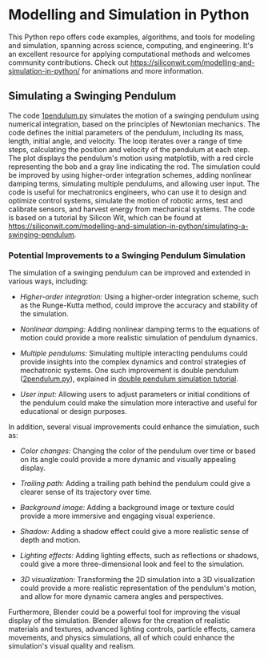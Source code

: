# Modelling and Simulation in Python

This Python repo offers code examples, algorithms, and tools for modeling and simulation, spanning across science, computing, and engineering. It's an excellent resource for applying computational methods and welcomes community contributions. Check out https://siliconwit.com/modelling-and-simulation-in-python/ for animations and more information.

## Simulating a Swinging Pendulum 

The code [1pendulum.py](https://github.com/SiliconWit/modelling-and-simulation-in-python/blob/549245c9e15114b6d5e3082dbb27cf13a1acc55a/1pendulum.py) simulates the motion of a swinging pendulum using numerical integration, based on the principles of Newtonian mechanics. The code defines the initial parameters of the pendulum, including its mass, length, initial angle, and velocity. The loop iterates over a range of time steps, calculating the position and velocity of the pendulum at each step. The plot displays the pendulum's motion using matplotlib, with a red circle representing the bob and a gray line indicating the rod. The simulation could be improved by using higher-order integration schemes, adding nonlinear damping terms, simulating multiple pendulums, and allowing user input. The code is useful for mechatronics engineers, who can use it to design and optimize control systems, simulate the motion of robotic arms, test and calibrate sensors, and harvest energy from mechanical systems. The code is based on a tutorial by Silicon Wit, which can be found at https://siliconwit.com/modelling-and-simulation-in-python/simulating-a-swinging-pendulum.

### Potential Improvements to a Swinging Pendulum Simulation

The simulation of a swinging pendulum can be improved and extended in various ways, including:

- *Higher-order integration:* Using a higher-order integration scheme, such as the Runge-Kutta method, could improve the accuracy and stability of the simulation.

- *Nonlinear damping:* Adding nonlinear damping terms to the equations of motion could provide a more realistic simulation of pendulum dynamics.

- *Multiple pendulums:* Simulating multiple interacting pendulums could provide insights into the complex dynamics and control strategies of mechatronic systems.
One such improvement is double pendulum ([2pendulum.py](https://github.com/SiliconWit/modelling-and-simulation-in-python/blob/b6e01c55b3f091e0daaf45a5ed872eef7ae03d30/2pendulum.py)), explained in [double pendulum simulation tutorial](https://siliconwit.com/modelling-and-simulation-in-python/double-pendulum-simulation). 

- *User input:* Allowing users to adjust parameters or initial conditions of the pendulum could make the simulation more interactive and useful for educational or design purposes.

In addition, several visual improvements could enhance the simulation, such as:

- *Color changes:* Changing the color of the pendulum over time or based on its angle could provide a more dynamic and visually appealing display.

- *Trailing path:* Adding a trailing path behind the pendulum could give a clearer sense of its trajectory over time.

- *Background image:* Adding a background image or texture could provide a more immersive and engaging visual experience.

- *Shadow:* Adding a shadow effect could give a more realistic sense of depth and motion.

- *Lighting effects:* Adding lighting effects, such as reflections or shadows, could give a more three-dimensional look and feel to the simulation.

- *3D visualization:* Transforming the 2D simulation into a 3D visualization could provide a more realistic representation of the pendulum's motion, and allow for more dynamic camera angles and perspectives.

Furthermore, Blender could be a powerful tool for improving the visual display of the simulation. Blender allows for the creation of realistic materials and textures, advanced lighting controls, particle effects, camera movements, and physics simulations, all of which could enhance the simulation's visual quality and realism.

